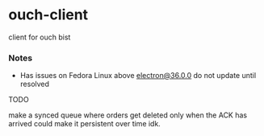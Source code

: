 # ouch-client
client for ouch bist




### Notes

- Has issues on Fedora Linux above electron@36.0.0 do not update until resolved



TODO

make a synced queue where orders get deleted only when the ACK has arrived could make it persistent over time idk.
